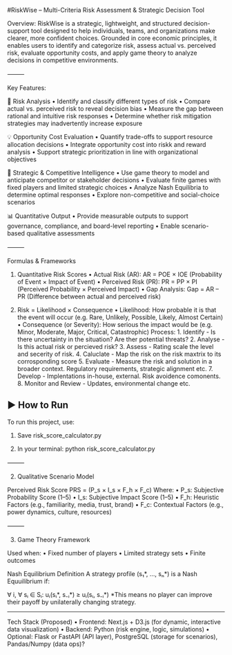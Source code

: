#RiskWise – Multi-Criteria Risk Assessment & Strategic Decision Tool

Overview:
RiskWise is a strategic, lightweight, and structured decision-support tool designed to help individuals, teams, and organizations make clearer, more confident choices. Grounded in core economic principles, it enables users to identify and categorize risk, assess actual vs. perceived risk, evaluate opportunity costs, and apply game theory to analyze decisions in competitive environments.

⸻

Key Features:

🧠 Risk Analysis
	•	Identify and classify different types of risk
	•	Compare actual vs. perceived risk to reveal decision bias
	•	Measure the gap between rational and intuitive risk responses
	•	Determine whether risk mitigation strategies may inadvertently increase exposure

💡 Opportunity Cost Evaluation
	•	Quantify trade-offs to support resource allocation decisions
	•	Integrate opportunity cost into riskk and reward analysis
	•	Support strategic prioritization in line with organizational objectives

🎯 Strategic & Competitive Intelligence
	•	Use game theory to model and anticipate competitor or stakeholder decisions
	•	Evaluate finite games with fixed players and limited strategic choices
	•	Analyze Nash Equilibria to determine optimal responses
	•	Explore non-competitive and social-choice scenarios

📊 Quantitative Output
	•	Provide measurable outputs to support governance, compliance, and board-level reporting
	•	Enable scenario-based qualitative assessments

⸻

Formulas & Frameworks

1. Quantitative Risk Scores
	•	Actual Risk (AR):
AR = POE × IOE
(Probability of Event × Impact of Event)
	•	Perceived Risk (PR):
PR = PP × PI
(Perceived Probability × Perceived Impact)
	•	Gap Analysis:
Gap = AR – PR
(Difference between actual and perceived risk)

2. Risk = Likelihood × Consequence
	•	Likelihood: How probable it is that the event will occur (e.g. Rare, Unlikely, Possible, Likely, Almost Certain)
	•	Consequence (or Severity): How serious the impact would be (e.g. Minor, Moderate, Major, Critical, Catastrophic)
	Process:
		1. Identify - Is there uncertainty in the situation? Are ther potential threats?
		2. Analyse - Is this actual risk or percieved risk? 
		3. Assess - Rating scale the level and secerity of risk.
		4. Caluclate - Map the risk on the risk maxtrix to its corrosponding score
		5. Evaluate - Measure the risk and solution in a broader context. Regulatory requirements, strategic alignment etc.
		7. Develop - Implentations in-house, external. Risk avoidence comonents.
		8. Monitor and Review - Updates, environmental change etc.

## ▶️ How to Run

To run this project, use:

1. Save risk_score_calculator.py

2. In your terminal:
   	python risk_score_calculator.py

⸻

2. Qualitative Scenario Model

Perceived Risk Score
PRS = (P_s × I_s × F_h × F_c)
Where:
	•	P_s: Subjective Probability Score (1–5)
	•	I_s: Subjective Impact Score (1–5)
	•	F_h: Heuristic Factors (e.g., familiarity, media, trust, brand)
	•	F_c: Contextual Factors (e.g., power dynamics, culture, resources)

⸻

3. Game Theory Framework

Used when:
	•	Fixed number of players
	•	Limited strategy sets
	•	Finite outcomes

Nash Equilibrium Definition
A strategy profile (s₁*, …, sₙ*) is a Nash Equuilibrium if:

∀ i, ∀ sᵢ ∈ Sᵢ:  uᵢ(sᵢ*, s₋ᵢ*) ≥ uᵢ(sᵢ, s₋ᵢ*)
*This means no player can improve their payoff by unilaterally changing strategy.

-----

Tech Stack (Proposed)
	•	Frontend: Next.js + D3.js (for dynamic, interactive data visualization)
	•	Backend: Python (risk engine, logic, simulations)
	•	Optional: Flask or FastAPI (API layer), PostgreSQL (storage for scenarios), Pandas/Numpy (data ops)?







